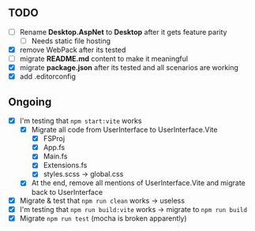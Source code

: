 ## TODO

- [ ] Rename **Desktop.AspNet** to **Desktop** after it gets feature parity
  - [ ] Needs static file hosting
- [x] remove WebPack after its tested
- [ ] migrate **README.md** content to make it meaningful
- [x] migrate **package.json** after its tested and all scenarios are working
- [x] add .editorconfig

## Ongoing

- [x] I'm testing that `npm start:vite` works
  - [x] Migrate all code from UserInterface to UserInterface.Vite
    - [x] FSProj
    - [x] App.fs
    - [x] Main.fs
    - [x] Extensions.fs
    - [x] styles.scss -> global.css
  - [x] At the end, remove all mentions of UserInterface.Vite and migrate back to UserInterface
- [x] Migrate & test that `npm run clean` works -> useless
- [x] I'm testing that `npm run build:vite` works -> migrate to `npm run build`
- [x] Migrate `npm run test` (mocha is broken apparently)
